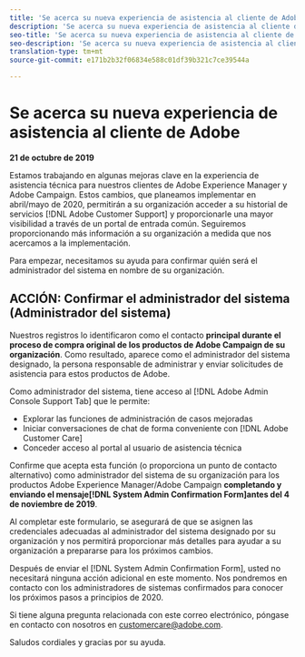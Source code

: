 ```yaml
---
title: 'Se acerca su nueva experiencia de asistencia al cliente de Adobe: Implementación de campañas contacto'
description: 'Se acerca su nueva experiencia de asistencia al cliente de Adobe: Implementación de campañas contacto'
seo-title: 'Se acerca su nueva experiencia de asistencia al cliente de Adobe: Implementación de campañas contacto'
seo-description: 'Se acerca su nueva experiencia de asistencia al cliente de Adobe: Implementación de campañas contacto'
translation-type: tm+mt
source-git-commit: e171b2b32f06834e588c01df39b321c7ce39544a

---
```



# Se acerca su nueva experiencia de asistencia al cliente de Adobe

**21 de octubre de 2019**

Estamos trabajando en algunas mejoras clave en la experiencia de asistencia técnica para nuestros clientes de Adobe Experience Manager y Adobe Campaign. Estos cambios, que planeamos implementar en abril/mayo de 2020, permitirán a su organización acceder a su historial de servicios [!DNL Adobe Customer Support] y proporcionarle una mayor visibilidad a través de un portal de entrada común. Seguiremos proporcionando más información a su organización a medida que nos acercamos a la implementación.

Para empezar, necesitamos su ayuda para confirmar quién será el administrador del sistema en nombre de su organización.

## ACCIÓN: Confirmar el administrador del sistema (Administrador del sistema)

Nuestros registros lo identificaron como el contacto **principal durante el proceso de compra original de los productos de Adobe Campaign de su organización**. Como resultado, aparece como el administrador del sistema designado, la persona responsable de administrar y enviar solicitudes de asistencia para estos productos de Adobe.

Como administrador del sistema, tiene acceso al [!DNL Adobe Admin Console Support Tab] que le permite:

* Explorar las funciones de administración de casos mejoradas
* Iniciar conversaciones de chat de forma conveniente con [!DNL Adobe Customer Care]
* Conceder acceso al portal al usuario de asistencia técnica

Confirme que acepta esta función (o proporciona un punto de contacto alternativo) como administrador del sistema de su organización para los productos Adobe Experience Manager/Adobe Campaign **completando y enviando el mensaje[!DNL System Admin Confirmation Form]antes del 4 de noviembre de 2019**.

Al completar este formulario, se asegurará de que se asignen las credenciales adecuadas al administrador del sistema designado por su organización y nos permitirá proporcionar más detalles para ayudar a su organización a prepararse para los próximos cambios.

Después de enviar el [!DNL System Admin Confirmation Form], usted no necesitará ninguna acción adicional en este momento.  Nos pondremos en contacto con los administradores de sistemas confirmados para conocer los próximos pasos a principios de 2020.

Si tiene alguna pregunta relacionada con este correo electrónico, póngase en contacto con nosotros en customercare@adobe.com.

Saludos cordiales y gracias por su ayuda.
